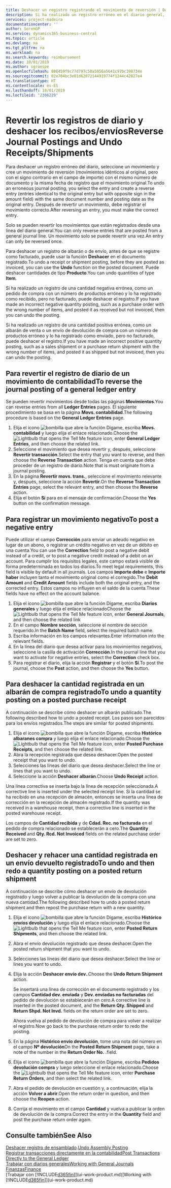 ```yaml
---
title: Deshacer un registro registrando el movimiento de reversión | Documentos de Microsoft
description: Si ha realizado un registro erróneo en el diario general, puede utilizar la función Revertir transacción para deshacer el registro con un seguimiento de auditoria correcto.
services: project-madeira
documentationcenter: ''
author: SorenGP
ms.service: dynamics365-business-central
ms.topic: article
ms.devlang: na
ms.tgt_pltfrm: na
ms.workload: na
ms.search.keywords: reimbursement
ms.date: 10/01/2019
ms.author: sgroespe
ms.openlocfilehash: 808459f9c77d797c58a5956a5641c97bc398734e
ms.sourcegitcommit: 02e704bc3e01d62072144919774f1244c42827e4
ms.translationtype: HT
ms.contentlocale: es-ES
ms.lasthandoff: 10/01/2019
ms.locfileid: "2306229"
---
```

# <a name="reverse-journal-postings-and-undo-receiptsshipments"></a><span data-ttu-id="9fb2a-103">Revertir los registros de diario y deshacer los recibos/envíos</span><span class="sxs-lookup"><span data-stu-id="9fb2a-103">Reverse Journal Postings and Undo Receipts/Shipments</span></span>
<span data-ttu-id="9fb2a-104">Para deshacer un registro erróneo del diario, seleccione un movimiento y cree un movimiento de reversión (movimientos idénticos al original, pero con el signo contrario en el campo de importe) con el mismo número de documento y la misma fecha de registro que el movimiento original.</span><span class="sxs-lookup"><span data-stu-id="9fb2a-104">To undo an erroneous journal posting, you select the entry and create a reverse entry (entries identical to the original entry but with opposite sign in the amount field) with the same document number and posting date as the original entry.</span></span> <span data-ttu-id="9fb2a-105">Después de revertir un movimiento, debe registrar el movimiento correcto.</span><span class="sxs-lookup"><span data-stu-id="9fb2a-105">After reversing an entry, you must make the correct entry.</span></span>

<span data-ttu-id="9fb2a-106">Solo se pueden revertir los movimientos que están registrados desde una línea del diario general.</span><span class="sxs-lookup"><span data-stu-id="9fb2a-106">You can only reverse entries that are posted from a general journal line.</span></span> <span data-ttu-id="9fb2a-107">Un movimiento solo se puede revertir una vez.</span><span class="sxs-lookup"><span data-stu-id="9fb2a-107">An entry can only be reversed once.</span></span>

<span data-ttu-id="9fb2a-108">Para deshacer un registro de albarán o de envío, antes de que se registre como facturado, puede usar la función **Deshacer** en el documento registrado.</span><span class="sxs-lookup"><span data-stu-id="9fb2a-108">To undo a receipt or shipment posting, before they are posted as invoiced, you can use the **Undo** function on the posted document.</span></span> <span data-ttu-id="9fb2a-109">Puede deshacer cantidades de tipo **Producto**.</span><span class="sxs-lookup"><span data-stu-id="9fb2a-109">You can undo quantities of type **Item**.</span></span>

<span data-ttu-id="9fb2a-110">Si ha realizado un registro de una cantidad negativa errónea, como un pedido de compra con un número de productos erróneo y lo ha registrado como recibido, pero no facturado, puede deshacer el registro.</span><span class="sxs-lookup"><span data-stu-id="9fb2a-110">If you have made an incorrect negative quantity posting, such as a purchase order with the wrong number of items, and posted it as received but not invoiced, then you can undo the posting.</span></span>

<span data-ttu-id="9fb2a-111">Si ha realizado un registro de una cantidad positiva errónea, como un albarán de venta o un envío de devolución de compra con un número de productos erróneo y lo ha registrado como enviado, pero no facturado, puede deshacer el registro.</span><span class="sxs-lookup"><span data-stu-id="9fb2a-111">If you have made an incorrect positive quantity posting, such as a sales shipment or a purchase return shipment with the wrong number of items, and posted it as shipped but not invoiced, then you can undo the posting.</span></span>   

## <a name="to-reverse-the-journal-posting-of-a-general-ledger-entry"></a><span data-ttu-id="9fb2a-112">Para revertir el registro de diario de un movimiento de contabilidad</span><span class="sxs-lookup"><span data-stu-id="9fb2a-112">To reverse the journal posting of a general ledger entry</span></span>
<span data-ttu-id="9fb2a-113">Se pueden revertir movimientos desde todas las páginas **Movimientos**.</span><span class="sxs-lookup"><span data-stu-id="9fb2a-113">You can reverse entries from all **Ledger Entries** pages.</span></span> <span data-ttu-id="9fb2a-114">El siguiente procedimiento se basa en la página **Movs. contabilidad**.</span><span class="sxs-lookup"><span data-stu-id="9fb2a-114">The following procedure is based on the **General Ledger Entries** page.</span></span>
1. <span data-ttu-id="9fb2a-115">Elija el icono ![bombilla que abre la función Dígame](media/ui-search/search_small.png "Dígame que desea hacer"), escriba **Movs. contabilidad** y luego elija el enlace relacionado.</span><span class="sxs-lookup"><span data-stu-id="9fb2a-115">Choose the ![Lightbulb that opens the Tell Me feature](media/ui-search/search_small.png "Tell me what you want to do") icon, enter **General Ledger Entries**, and then choose the related link.</span></span>
2. <span data-ttu-id="9fb2a-116">Seleccione el movimiento que desea revertir y, después, seleccione **Revertir transacción**.</span><span class="sxs-lookup"><span data-stu-id="9fb2a-116">Select the entry that you want to reverse, and then choose the **Reverse Transaction** action.</span></span> <span data-ttu-id="9fb2a-117">Tenga en cuenta que debe proceder de un registro de diario.</span><span class="sxs-lookup"><span data-stu-id="9fb2a-117">Note that is must originate from a journal posting.</span></span>
3. <span data-ttu-id="9fb2a-118">En la página **Revertir movs. trans.**, seleccione el movimiento relevante y, después, seleccione la acción **Revertir**.</span><span class="sxs-lookup"><span data-stu-id="9fb2a-118">On the **Reverse Transaction Entries** page, select the relevant entry, and then choose the **Reverse** action.</span></span>
4. <span data-ttu-id="9fb2a-119">Elija el botón **Sí** para en el mensaje de confirmación.</span><span class="sxs-lookup"><span data-stu-id="9fb2a-119">Choose the **Yes** button on the confirmation message.</span></span>

## <a name="to-post-a-negative-entry"></a><span data-ttu-id="9fb2a-120">Para registrar un movimiento negativo</span><span class="sxs-lookup"><span data-stu-id="9fb2a-120">To post a negative entry</span></span>  
<span data-ttu-id="9fb2a-121">Puede utilizar el campo **Corrección** para enviar un adeudo negativo en lugar de un abono, o registrar un crédito negativo en vez de un débito en una cuenta.</span><span class="sxs-lookup"><span data-stu-id="9fb2a-121">You can use the **Correction** field to post a negative debit instead of a credit, or to post a negative credit instead of a debit on an account.</span></span> <span data-ttu-id="9fb2a-122">Para cumplir los requisitos legales, este campo estará visible de forma predeterminada en todos los diarios.</span><span class="sxs-lookup"><span data-stu-id="9fb2a-122">To meet legal requirements, this field is visible by default in all journals.</span></span> <span data-ttu-id="9fb2a-123">Los campos **Importe debe** e **Importe haber** incluyen tanto el movimiento original como el corregido.</span><span class="sxs-lookup"><span data-stu-id="9fb2a-123">The **Debit Amount** and **Credit Amount** fields include both the original entry, and the corrected entry.</span></span> <span data-ttu-id="9fb2a-124">Estos campos no influyen en el saldo de la cuenta.</span><span class="sxs-lookup"><span data-stu-id="9fb2a-124">These fields have no effect on the account balance.</span></span>  

1.  <span data-ttu-id="9fb2a-125">Elija el icono ![bombilla que abre la función Dígame](media/ui-search/search_small.png "Dígame que desea hacer"), escriba **Diarios generales** y luego elija el enlace relacionado</span><span class="sxs-lookup"><span data-stu-id="9fb2a-125">Choose the ![Lightbulb that opens the Tell Me feature](media/ui-search/search_small.png "Tell me what you want to do") icon, enter **General Journals**, and then choose the related link</span></span>  
2.  <span data-ttu-id="9fb2a-126">En el campo **Nombre sección**, seleccione el nombre de sección requerido.</span><span class="sxs-lookup"><span data-stu-id="9fb2a-126">In the **Batch Name** field, select the required batch name.</span></span>  
3.  <span data-ttu-id="9fb2a-127">Escriba información en los campos relevantes.</span><span class="sxs-lookup"><span data-stu-id="9fb2a-127">Enter information into the relevant fields.</span></span>  
4.  <span data-ttu-id="9fb2a-128">En la línea del diario que desea activar para los movimientos negativos, seleccione la casilla de activación **Corrección**.</span><span class="sxs-lookup"><span data-stu-id="9fb2a-128">In the journal line that you want to activate for negative entries, select the **Correction** check box.</span></span>  
5.  <span data-ttu-id="9fb2a-129">Para registrar el diario, elija la acción **Registrar** y el botón **Sí**.</span><span class="sxs-lookup"><span data-stu-id="9fb2a-129">To post the journal, choose the **Post** action, and then choose the **Yes** button.</span></span>

## <a name="to-undo-a-quantity-posting-on-a-posted-purchase-receipt"></a><span data-ttu-id="9fb2a-130">Para deshacer la cantidad registrada en un albarán de compra registrado</span><span class="sxs-lookup"><span data-stu-id="9fb2a-130">To undo a quantity posting on a posted purchase receipt</span></span>  
<span data-ttu-id="9fb2a-131">A continuación se describe cómo deshacer un albarán publicado.</span><span class="sxs-lookup"><span data-stu-id="9fb2a-131">The following described how to undo a posted receipt.</span></span> <span data-ttu-id="9fb2a-132">Los pasos son parecidos para los envíos registrados.</span><span class="sxs-lookup"><span data-stu-id="9fb2a-132">The steps are similar for posted shipments.</span></span>

1.  <span data-ttu-id="9fb2a-133">Elija el icono ![bombilla que abre la función Dígame](media/ui-search/search_small.png "Dígame que desea hacer"), escriba **Histórico albaranes compra** y luego elija el enlace relacionado.</span><span class="sxs-lookup"><span data-stu-id="9fb2a-133">Choose the ![Lightbulb that opens the Tell Me feature](media/ui-search/search_small.png "Tell me what you want to do") icon, enter **Posted Purchase Receipts**, and then choose the related link.</span></span>  
2.  <span data-ttu-id="9fb2a-134">Abra la recepción registrada que desea deshacer.</span><span class="sxs-lookup"><span data-stu-id="9fb2a-134">Open the posted receipt that you want to undo.</span></span>  
3.  <span data-ttu-id="9fb2a-135">Selecciones las líneas del diario que desea deshacer.</span><span class="sxs-lookup"><span data-stu-id="9fb2a-135">Select the line or lines that you want to undo.</span></span>  
4.  <span data-ttu-id="9fb2a-136">Seleccione la acción **Deshacer albarán**.</span><span class="sxs-lookup"><span data-stu-id="9fb2a-136">Choose **Undo Receipt** action.</span></span>

<span data-ttu-id="9fb2a-137">Una línea correctiva se inserta bajo la línea de recepción seleccionada.</span><span class="sxs-lookup"><span data-stu-id="9fb2a-137">A corrective line is inserted under the selected receipt line.</span></span> <span data-ttu-id="9fb2a-138">Si la cantidad se ha recibido en una recepción de almacén, entonces se inserta una línea de corrección en la recepción de almacén registrado.</span><span class="sxs-lookup"><span data-stu-id="9fb2a-138">If the quantity was received in a warehouse receipt, then a corrective line is inserted in the posted warehouse receipt.</span></span>  

<span data-ttu-id="9fb2a-139">Los campos de **Cantidad recibida** y de **Cdad. Rec. no facturada** en el pedido de compra relacionado se establecerán a cero.</span><span class="sxs-lookup"><span data-stu-id="9fb2a-139">The **Quantity Received** and **Qty. Rcd. Not Invoiced** fields on the related purchase order are set to zero.</span></span>

## <a name="to-undo-and-then-redo-a-quantity-posting-on-a-posted-return-shipment"></a><span data-ttu-id="9fb2a-140">Deshacer y rehacer una cantidad registrada en un envío devuelto registrado</span><span class="sxs-lookup"><span data-stu-id="9fb2a-140">To undo and then redo a quantity posting on a posted return shipment</span></span>
<span data-ttu-id="9fb2a-141">A continuación se describe cómo deshacer un envío de devolución registrado y luego volver a publicar la devolución de la compra con una nueva cantidad.</span><span class="sxs-lookup"><span data-stu-id="9fb2a-141">The following described how to undo a posted return shipment and then repost the purchase return with a new quantity.</span></span>

1.  <span data-ttu-id="9fb2a-142">Elija el icono ![bombilla que abre la función Dígame](media/ui-search/search_small.png "Dígame que desea hacer"), escriba **Histórico envíos devolución** y luego elija el enlace relacionado.</span><span class="sxs-lookup"><span data-stu-id="9fb2a-142">Choose the ![Lightbulb that opens the Tell Me feature](media/ui-search/search_small.png "Tell me what you want to do") icon, enter **Posted Return Shipments**, and then choose the related link.</span></span>  
2.  <span data-ttu-id="9fb2a-143">Abra el envío devolución registrado que desea deshacer.</span><span class="sxs-lookup"><span data-stu-id="9fb2a-143">Open the posted return shipment that you want to undo.</span></span>
3. <span data-ttu-id="9fb2a-144">Selecciones las líneas del diario que desea deshacer.</span><span class="sxs-lookup"><span data-stu-id="9fb2a-144">Select the line or lines you want to undo.</span></span>  

4.  <span data-ttu-id="9fb2a-145">Elija la acción **Deshacer envío dev.**.</span><span class="sxs-lookup"><span data-stu-id="9fb2a-145">Choose the **Undo Return Shipment** action.</span></span>  

    <span data-ttu-id="9fb2a-146">Se insertará una línea de corrección en el documento registrado y los campos **Cantidad dev. enviada** y **Dev. enviadas no facturadas** del pedido de devolución se establecerán en cero.</span><span class="sxs-lookup"><span data-stu-id="9fb2a-146">A corrective line is inserted in the posted document, and the **Return Qty. Shipped** and **Return Shpd. Not Invd.** fields on the return order are set to zero.</span></span>  

    <span data-ttu-id="9fb2a-147">Ahora vuelva al pedido de devolución de compra para volver a realizar el registro.</span><span class="sxs-lookup"><span data-stu-id="9fb2a-147">Now go back to the purchase return order to redo the posting.</span></span>  

5.  <span data-ttu-id="9fb2a-148">En la página **Histórico envío devolución**, tome una nota del número en el campo **Nº devolución**</span><span class="sxs-lookup"><span data-stu-id="9fb2a-148">On the **Posted Return Shipment** page, take a note of the number in the **Return Order No.**</span></span> <span data-ttu-id="9fb2a-149">.</span><span class="sxs-lookup"><span data-stu-id="9fb2a-149">field.</span></span>  
6.  <span data-ttu-id="9fb2a-150">Elija el icono ![bombilla que abre la función Dígame](media/ui-search/search_small.png "Dígame que desea hacer"), escriba **Pedidos devolución compra** y luego seleccione el enlace relacionado.</span><span class="sxs-lookup"><span data-stu-id="9fb2a-150">Choose the ![Lightbulb that opens the Tell Me feature](media/ui-search/search_small.png "Tell me what you want to do") icon, enter **Purchase Return Orders**, and then select the related link.</span></span>  
7.  <span data-ttu-id="9fb2a-151">Abra el pedido de devolución en cuestión y, a continuación, elija la acción **Volver a abrir**.</span><span class="sxs-lookup"><span data-stu-id="9fb2a-151">Open the return order in question, and then choose the **Reopen** action.</span></span>  
8.  <span data-ttu-id="9fb2a-152">Corrija el movimiento en el campo **Cantidad** y vuelva a publicar la orden de devolución de la compra.</span><span class="sxs-lookup"><span data-stu-id="9fb2a-152">Correct the entry in the **Quantity** field and post the purchase return order again.</span></span>  

## <a name="see-also"></a><span data-ttu-id="9fb2a-153">Consulte también</span><span class="sxs-lookup"><span data-stu-id="9fb2a-153">See Also</span></span>
<span data-ttu-id="9fb2a-154">[Deshacer registro de ensamblado](assembly-how-to-undo-assembly-posting.md).</span><span class="sxs-lookup"><span data-stu-id="9fb2a-154">[Undo Assembly Posting](assembly-how-to-undo-assembly-posting.md)</span></span>  
[<span data-ttu-id="9fb2a-155">Registrar transacciones directamente en la contabilidad</span><span class="sxs-lookup"><span data-stu-id="9fb2a-155">Post Transactions Directly to the General Ledger</span></span>](finance-how-post-transactions-directly.md)  
[<span data-ttu-id="9fb2a-156">Trabajar con diarios generales</span><span class="sxs-lookup"><span data-stu-id="9fb2a-156">Working with General Journals</span></span>](ui-work-general-journals.md)  
[<span data-ttu-id="9fb2a-157">Finanzas</span><span class="sxs-lookup"><span data-stu-id="9fb2a-157">Finance</span></span>](finance.md)  
<span data-ttu-id="9fb2a-158">[Trabajar con [!INCLUDE[d365fin](includes/d365fin_md.md)]](ui-work-product.md)</span><span class="sxs-lookup"><span data-stu-id="9fb2a-158">[Working with [!INCLUDE[d365fin](includes/d365fin_md.md)]](ui-work-product.md)</span></span>  
